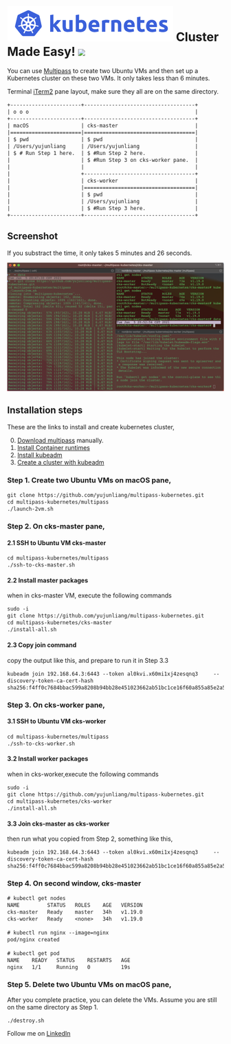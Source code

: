 # ![Kubernetes](./images/kubernetes.png) Cluster Made Easy! ![](https://assets.ubuntu.com/v1/0698ab2d-muiltipass-promo-header.png)

You can use [Multipass](https://multipass.run/) to create two Ubuntu VMs and then set up a Kubernetes cluster on these two VMs. It only takes less than 6 minutes.


Terminal [iTerm2](https://iterm2.com/) pane layout, make sure they all are on the same directory.

```
+-----------------------+------------------------------------+
| o o o                                                      |
+-----------------------+------------------------------------+
| macOS                 | cks-master                         |
|=======================|====================================|
| $ pwd                 | $ pwd                              |
| /Users/yujunliang     | /Users/yujunliang                  |
| $ # Run Step 1 here.  | $ #Run Step 2 here.                |
|                       | $ #Run Step 3 on cks-worker pane.  | 
|                       |                                    |
|                       +------------------------------------+
|                       | cks-worker                         |
|                       |====================================|
|                       | $ pwd                              |
|                       | /Users/yujunliang                  |
|                       | $ #Run Step 3 here.                |
+-----------------------+------------------------------------+
```

## Screenshot

If you substract the time, it only takes 5 minutes and 26 seconds.


![Screenshot](./images/screenshot.png)


## Installation steps

These are the links to install and create kubernetes cluster,

0. [Download multipass](https://multipass.run/) manually.
1. [Install Container runtimes](https://kubernetes.io/docs/setup/production-environment/container-runtimes/)
2. [Install kubeadm](https://kubernetes.io/docs/setup/production-environment/tools/kubeadm/install-kubeadm/)
3. [Create a cluster with kubeadm](https://kubernetes.io/docs/setup/production-environment/tools/kubeadm/create-cluster-kubeadm/)

### Step 1. Create two Ubuntu VMs on macOS pane,

```
git clone https://github.com/yujunliang/multipass-kubernetes.git
cd multipass-kubernetes/multipass
./launch-2vm.sh
```

### Step 2. On cks-master pane,

#### 2.1 SSH to Ubuntu VM cks-master 

```
cd multipass-kubernetes/multipass
./ssh-to-cks-master.sh
```

#### 2.2 Install master packages

when in cks-master VM, execute the following commands

```
sudo -i
git clone https://github.com/yujunliang/multipass-kubernetes.git
cd multipass-kubernetes/cks-master
./install-all.sh
```

#### 2.3 Copy join command

copy the output like this, and prepare to run it in Step 3.3

```
kubeadm join 192.168.64.3:6443 --token al0kvi.x60mi1xj4zesqnq3     --discovery-token-ca-cert-hash sha256:f4ff0c7684bbac599a8208b94bb28e451023662ab51bc1ce16f60a855a85e2a5
```

### Step 3. On cks-worker pane,

#### 3.1 SSH to Ubuntu VM cks-worker
```
cd multipass-kubernetes/multipass
./ssh-to-cks-worker.sh
```

#### 3.2 Install worker packages
when in cks-worker,execute the following commands

```
sudo -i
git clone https://github.com/yujunliang/multipass-kubernetes.git
cd multipass-kubernetes/cks-worker
./install-all.sh
```

#### 3.3 Join cks-master as cks-worker

then run what you copied from Step 2, something like this,

```
kubeadm join 192.168.64.3:6443 --token al0kvi.x60mi1xj4zesqnq3     --discovery-token-ca-cert-hash sha256:f4ff0c7684bbac599a8208b94bb28e451023662ab51bc1ce16f60a855a85e2a5
```

### Step 4. On second window, cks-master

```
# kubectl get nodes
NAME         STATUS   ROLES    AGE   VERSION
cks-master   Ready    master   34h   v1.19.0
cks-worker   Ready    <none>   34h   v1.19.0

# kubectl run nginx --image=nginx
pod/nginx created

# kubectl get pod
NAME    READY   STATUS    RESTARTS   AGE
nginx   1/1     Running   0          19s
```

### Step 5. Delete two Ubuntu VMs on macOS pane,

After you complete practice, you can delete the VMs. Assume you are still on the same directory as Step 1.

```
./destroy.sh
```

Follow me on [LinkedIn](https://www.linkedin.com/in/yujunliang/)
